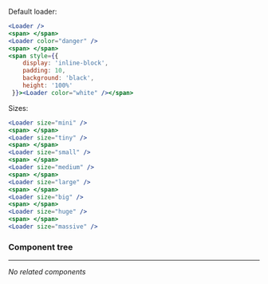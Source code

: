 Default loader:
```jsx
<Loader />
<span> </span>
<Loader color="danger" />
<span> </span>
<span style={{
    display: 'inline-block',
    padding: 10,
    background: 'black',
    height: '100%'
 }}><Loader color="white" /></span>

```

Sizes:
```jsx
<Loader size="mini" />
<span> </span>
<Loader size="tiny" />
<span> </span>
<Loader size="small" />
<span> </span>
<Loader size="medium" />
<span> </span>
<Loader size="large" />
<span> </span>
<Loader size="big" />
<span> </span>
<Loader size="huge" />
<span> </span>
<Loader size="massive" />
```


### Component tree

---

_No related components_
